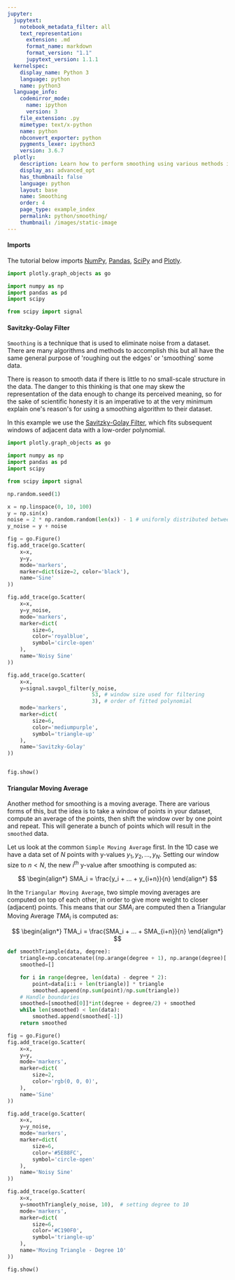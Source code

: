 ```yaml
---
jupyter:
  jupytext:
    notebook_metadata_filter: all
    text_representation:
      extension: .md
      format_name: markdown
      format_version: "1.1"
      jupytext_version: 1.1.1
  kernelspec:
    display_name: Python 3
    language: python
    name: python3
  language_info:
    codemirror_mode:
      name: ipython
      version: 3
    file_extension: .py
    mimetype: text/x-python
    name: python
    nbconvert_exporter: python
    pygments_lexer: ipython3
    version: 3.6.7
  plotly:
    description: Learn how to perform smoothing using various methods in Python.
    display_as: advanced_opt
    has_thumbnail: false
    language: python
    layout: base
    name: Smoothing
    order: 4
    page_type: example_index
    permalink: python/smoothing/
    thumbnail: /images/static-image
---
```


#### Imports

The tutorial below imports [NumPy](http://www.numpy.org/), [Pandas](https://pandas.pydata.org/docs/user_guide/10min.html), [SciPy](https://www.scipy.org/) and [Plotly](https://plotly.com/python/getting-started/).

```python
import plotly.graph_objects as go

import numpy as np
import pandas as pd
import scipy

from scipy import signal
```

#### Savitzky-Golay Filter

`Smoothing` is a technique that is used to eliminate noise from a dataset. There are many algorithms and methods to accomplish this but all have the same general purpose of 'roughing out the edges' or 'smoothing' some data.

There is reason to smooth data if there is little to no small-scale structure in the data. The danger to this thinking is that one may skew the representation of the data enough to change its perceived meaning, so for the sake of scientific honesty it is an imperative to at the very minimum explain one's reason's for using a smoothing algorithm to their dataset.

In this example we use the [Savitzky-Golay Filter](https://en.wikipedia.org/wiki/Savitzky%E2%80%93Golay_filter), which fits subsequent windows of adjacent data with a low-order polynomial.

```python
import plotly.graph_objects as go

import numpy as np
import pandas as pd
import scipy

from scipy import signal

np.random.seed(1)

x = np.linspace(0, 10, 100)
y = np.sin(x)
noise = 2 * np.random.random(len(x)) - 1 # uniformly distributed between -1 and 1
y_noise = y + noise

fig = go.Figure()
fig.add_trace(go.Scatter(
    x=x,
    y=y,
    mode='markers',
    marker=dict(size=2, color='black'),
    name='Sine'
))

fig.add_trace(go.Scatter(
    x=x,
    y=y_noise,
    mode='markers',
    marker=dict(
        size=6,
        color='royalblue',
        symbol='circle-open'
    ),
    name='Noisy Sine'
))

fig.add_trace(go.Scatter(
    x=x,
    y=signal.savgol_filter(y_noise,
                           53, # window size used for filtering
                           3), # order of fitted polynomial
    mode='markers',
    marker=dict(
        size=6,
        color='mediumpurple',
        symbol='triangle-up'
    ),
    name='Savitzky-Golay'
))


fig.show()
```

#### Triangular Moving Average

Another method for smoothing is a moving average. There are various forms of this, but the idea is to take a window of points in your dataset, compute an average of the points, then shift the window over by one point and repeat. This will generate a bunch of points which will result in the `smoothed` data.

Let us look at the common `Simple Moving Average` first. In the 1D case we have a data set of $N$ points with y-values $y_1, y_2, ..., y_N$. Setting our window size to $n < N$, the new $i^{th}$ y-value after smoothing is computed as:

$$
\begin{align*}
SMA_i = \frac{y_i + ... + y_{i+n}}{n}
\end{align*}
$$

In the `Triangular Moving Average`, two simple moving averages are computed on top of each other, in order to give more weight to closer (adjacent) points. This means that our $SMA_i$ are computed then a Triangular Moving Average $TMA_i$ is computed as:

$$
\begin{align*}
TMA_i = \frac{SMA_i + ... + SMA_{i+n}}{n}
\end{align*}
$$

```python
def smoothTriangle(data, degree):
    triangle=np.concatenate((np.arange(degree + 1), np.arange(degree)[::-1])) # up then down
    smoothed=[]

    for i in range(degree, len(data) - degree * 2):
        point=data[i:i + len(triangle)] * triangle
        smoothed.append(np.sum(point)/np.sum(triangle))
    # Handle boundaries
    smoothed=[smoothed[0]]*int(degree + degree/2) + smoothed
    while len(smoothed) < len(data):
        smoothed.append(smoothed[-1])
    return smoothed

fig = go.Figure()
fig.add_trace(go.Scatter(
    x=x,
    y=y,
    mode='markers',
    marker=dict(
        size=2,
        color='rgb(0, 0, 0)',
    ),
    name='Sine'
))

fig.add_trace(go.Scatter(
    x=x,
    y=y_noise,
    mode='markers',
    marker=dict(
        size=6,
        color='#5E88FC',
        symbol='circle-open'
    ),
    name='Noisy Sine'
))

fig.add_trace(go.Scatter(
    x=x,
    y=smoothTriangle(y_noise, 10),  # setting degree to 10
    mode='markers',
    marker=dict(
        size=6,
        color='#C190F0',
        symbol='triangle-up'
    ),
    name='Moving Triangle - Degree 10'
))

fig.show()
```
